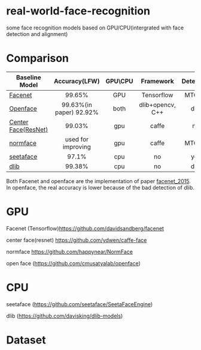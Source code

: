 # real-world-face-recognition
some face recognition models based on GPU/CPU(intergrated with face detection and alignment)

# Comparison
| Baseline Model      | Accuracy(LFW) | GPU\CPU |Framework|Detection|alignment|
| ------------------- |:-----------------:|:-----------:|:-----------------:|:-----------------:|:-----------------:|
| [Facenet](https://github.com/davidsandberg/facenet)| 99.65%| GPU| Tensorflow|MTCNN|MTCNN
| [Openface](https://github.com/cmusatyalab/openface)   | 99.63%(in paper) 92.92%  |both  |dlib+opencv, C++|dlib|dlib|
| [Center Face(ResNet)](https://github.com/ydwen/caffe-face) | 99.03%            | gpu         |caffe|no|no|
|[normface](https://github.com/happynear/NormFace)|used for improving| gpu|caffe|MTCNN|MTCNN|
|[seetaface](https://github.com/seetaface/SeetaFaceEngine)|97.1%|cpu|no|yes|yes|
|[dlib](https://github.com/davisking/dlib-models)|99.38%|cpu|no|dlib|dlib|

Both Facenet and openface are the implementation of paper [facenet_2015](https://arxiv.org/pdf/1503.03832.pdf). In openface, the real accuracy is lower because of the bad detection of dlib.


# GPU
 Facenet (Tensorflow)https://github.com/davidsandberg/facenet
 
 center face(resnet) https://github.com/ydwen/caffe-face
 
 normface https://github.com/happynear/NormFace
 
 open face (https://github.com/cmusatyalab/openface)
 
 
 
 # CPU
 
 seetaface (https://github.com/seetaface/SeetaFaceEngine)
 
 dlib (https://github.com/davisking/dlib-models)
 
 # Dataset
 
